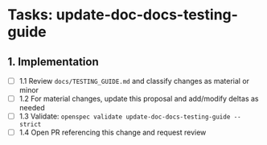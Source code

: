 # Tasks: update-doc-docs-testing-guide

## 1. Implementation

- [ ] 1.1 Review `docs/TESTING_GUIDE.md` and classify changes as material or minor
- [ ] 1.2 For material changes, update this proposal and add/modify deltas as needed
- [ ] 1.3 Validate: `openspec validate update-doc-docs-testing-guide --strict`
- [ ] 1.4 Open PR referencing this change and request review
